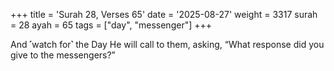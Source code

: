 +++
title = 'Surah 28, Verses 65'
date = '2025-08-27'
weight = 3317
surah = 28
ayah = 65
tags = ["day", "messenger"]
+++

And ˹watch for˺ the Day He will call to them, asking, “What response did you give to the messengers?”